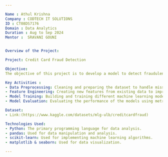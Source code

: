 ```yaml
---

Name : Athul Krishna
Company : CODTECH IT SOLUTIONS  
ID : CT08DS7176
Domain : Data Analytics  
Duration : Aug to Sep 2024  
Mentor :  SRAVANI GOUNI  


Overview of the Project:

Project: Credit Card Fraud Detection

Objective: 
The objective of this project is to develop a model to detect fraudulent credit card transactions. The goal is to use various machine learning algorithms to classify transactions as fraudulent or legitimate, thereby helping financial institutions minimize losses.

Key Activities :
- Data Preprocessing: Cleaning and preparing the dataset to handle missing values, outliers, and imbalanced classes.
- Feature Engineering: Creating new features from existing data to improve model performance.
- Model Training: Building and training different machine learning models (e.g., Logistic Regression, Random Forest, Neural Networks).
- Model Evaluation: Evaluating the performance of the models using metrics like accuracy, precision, recall, and F1-score.

Dataset:
- Link:(https://www.kaggle.com/datasets/mlg-ulb/creditcardfraud)

Technologies Used:
- Python: The primary programming language for data analysis.
- pandas: Used for data manipulation and analysis.
- scikit-learn: Used for implementing machine learning algorithms.
- matplotlib & seaborn: Used for data visualization.

---
```

